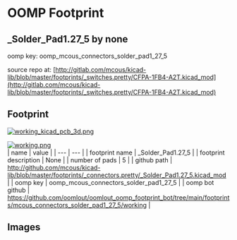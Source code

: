 # OOMP Footprint  
## _Solder_Pad1.27_5  by none  
  
oomp key: oomp_mcous_connectors_solder_pad1_27_5  
  
source repo at: [http://gitlab.com/mcous/kicad-lib/blob/master/footprints/_switches.pretty/CFPA-1FB4-A2T.kicad_mod](http://gitlab.com/mcous/kicad-lib/blob/master/footprints/_switches.pretty/CFPA-1FB4-A2T.kicad_mod)  
## Footprint  
  
[![working_kicad_pcb_3d.png](working_kicad_pcb_3d_600.png)](working_kicad_pcb_3d.png)  
  
[![working.png](working_600.png)](working.png)  
| name | value | 
| --- | --- | 
| footprint name | _Solder_Pad1.27_5 | 
| footprint description | None | 
| number of pads | 5 | 
| github path | http://github.com/mcous/kicad-lib/blob/master/footprints/_connectors.pretty/_Solder_Pad1.27_5.kicad_mod | 
| oomp key | oomp_mcous_connectors_solder_pad1_27_5 | 
| oomp bot github | https://github.com/oomlout/oomlout_oomp_footprint_bot/tree/main/footprints/mcous_connectors_solder_pad1_27_5/working | 
## Images  
